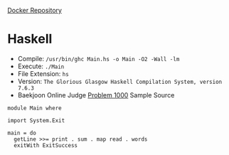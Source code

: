 [Docker Repository](https://registry.hub.docker.com/u/baekjoon/onlinejudge-haskell)

# Haskell

* Compile: `/usr/bin/ghc Main.hs -o Main -O2 -Wall -lm`
* Execute: `./Main`
* File Extension: `hs`
* Version: `The Glorious Glasgow Haskell Compilation System, version 7.6.3`
* Baekjoon Online Judge [Problem 1000](https://www.acmicpc.net/problem/1000) Sample Source
````
module Main where

import System.Exit

main = do
  getLine >>= print . sum . map read . words
  exitWith ExitSuccess
````


